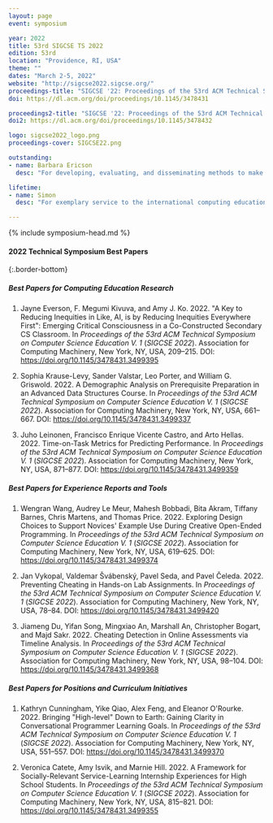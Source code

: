 ```yaml
---
layout: page
event: symposium

year: 2022
title: 53rd SIGCSE TS 2022
edition: 53rd
location: "Providence, RI, USA"
theme: ""
dates: "March 2-5, 2022"
website: "http://sigcse2022.sigcse.org/"
proceedings-title: "SIGCSE '22: Proceedings of the 53rd ACM Technical Symposium on Computer Science Education v1"
doi: https://dl.acm.org/doi/proceedings/10.1145/3478431

proceedings2-title: "SIGCSE '22: Proceedings of the 53rd ACM Technical Symposium on Computer Science Education v2"
doi2: https://dl.acm.org/doi/proceedings/10.1145/3478432

logo: sigcse2022_logo.png
proceedings-cover: SIGCSE22.png

outstanding:
- name: Barbara Ericson
  desc: "For developing, evaluating, and disseminating methods to make computing education more effective, efficient, and accessible, and for national leadership in computing education measurement and public policy."

lifetime:
- name: Simon
  desc: "For exemplary service to the international computing education community through his tireless dedication to conference organisation, and his generous mentoring and leadership in research and education."

---
```


{% include symposium-head.md %}

#### 2022 Technical Symposium Best Papers
{:.border-bottom}

##### Best Papers for Computing Education Research

1. Jayne Everson, F. Megumi Kivuva, and Amy J. Ko. 2022. "A Key to Reducing Inequities in Like, AI, is by Reducing Inequities Everywhere First": Emerging Critical Consciousness in a Co-Constructed Secondary CS Classroom. In <i>Proceedings of the 53rd ACM Technical Symposium on Computer Science Education V. 1</i> (<i>SIGCSE 2022</i>). Association for Computing Machinery, New York, NY, USA, 209–215. DOI: <https://doi.org/10.1145/3478431.3499395>

2. Sophia Krause-Levy, Sander Valstar, Leo Porter, and William G. Griswold. 2022. A Demographic Analysis on Prerequisite Preparation in an Advanced Data Structures Course. In <i>Proceedings of the 53rd ACM Technical Symposium on Computer Science Education V. 1</i> (<i>SIGCSE 2022</i>). Association for Computing Machinery, New York, NY, USA, 661–667. DOI: <https://doi.org/10.1145/3478431.3499337>

3. Juho Leinonen, Francisco Enrique Vicente Castro, and Arto Hellas. 2022. Time-on-Task Metrics for Predicting Performance. In <i>Proceedings of the 53rd ACM Technical Symposium on Computer Science Education V. 1</i> (<i>SIGCSE 2022</i>). Association for Computing Machinery, New York, NY, USA, 871–877. DOI: <https://doi.org/10.1145/3478431.3499359>


##### Best Papers for Experience Reports and Tools

1. Wengran Wang, Audrey Le Meur, Mahesh Bobbadi, Bita Akram, Tiffany Barnes, Chris Martens, and Thomas Price. 2022. Exploring Design Choices to Support Novices' Example Use During Creative Open-Ended Programming. In <i>Proceedings of the 53rd ACM Technical Symposium on Computer Science Education V. 1</i> (<i>SIGCSE 2022</i>). Association for Computing Machinery, New York, NY, USA, 619–625. DOI: <https://doi.org/10.1145/3478431.3499374>

2. Jan Vykopal, Valdemar Švábenský, Pavel Seda, and Pavel Čeleda. 2022. Preventing Cheating in Hands-on Lab Assignments. In <i>Proceedings of the 53rd ACM Technical Symposium on Computer Science Education V. 1</i> (<i>SIGCSE 2022</i>). Association for Computing Machinery, New York, NY, USA, 78–84. DOI: <https://doi.org/10.1145/3478431.3499420>

3. Jiameng Du, Yifan Song, Mingxiao An, Marshall An, Christopher Bogart, and Majd Sakr. 2022. Cheating Detection in Online Assessments via Timeline Analysis. In <i>Proceedings of the 53rd ACM Technical Symposium on Computer Science Education V. 1</i> (<i>SIGCSE 2022</i>). Association for Computing Machinery, New York, NY, USA, 98–104. DOI: <https://doi.org/10.1145/3478431.3499368>


##### Best Papers for Positions and Curriculum Initiatives

1. Kathryn Cunningham, Yike Qiao, Alex Feng, and Eleanor O'Rourke. 2022. Bringing "High-level" Down to Earth: Gaining Clarity in Conversational Programmer Learning Goals. In <i>Proceedings of the 53rd ACM Technical Symposium on Computer Science Education V. 1</i> (<i>SIGCSE 2022</i>). Association for Computing Machinery, New York, NY, USA, 551–557. DOI: <https://doi.org/10.1145/3478431.3499370>

2. Veronica Catete, Amy Isvik, and Marnie Hill. 2022. A Framework for Socially-Relevant Service-Learning Internship Experiences for High School Students. In <i>Proceedings of the 53rd ACM Technical Symposium on Computer Science Education V. 1</i> (<i>SIGCSE 2022</i>). Association for Computing Machinery, New York, NY, USA, 815–821. DOI: <https://doi.org/10.1145/3478431.3499355>



